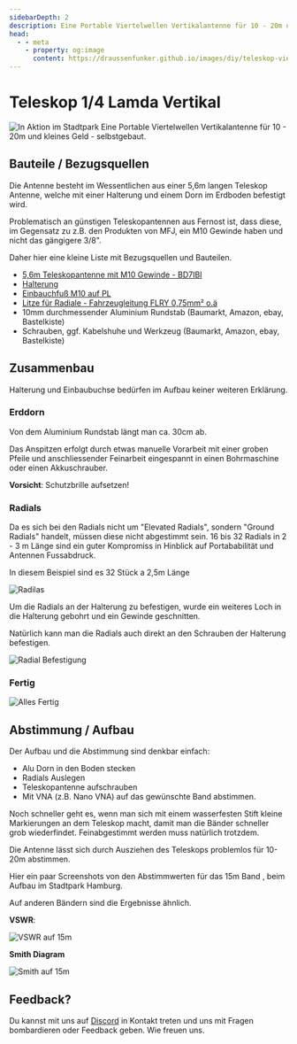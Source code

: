 ```yaml
---
sidebarDepth: 2
description: Eine Portable Viertelwellen Vertikalantenne für 10 - 20m und kleines Geld - selbstgebaut
head:
  - - meta
    - property: og:image
      content: https://draussenfunker.github.io/images/diy/teleskop-viertelwellen-vertical/action-shot-stadpark.jpeg
---
```


# Teleskop 1/4 Lamda Vertikal
![In Aktion im Stadtpark](/images/diy/teleskop-viertelwellen-vertical/action-shot-stadpark.jpeg)
Eine Portable Viertelwellen Vertikalantenne für 10 - 20m und kleines Geld - selbstgebaut.


## Bauteile / Bezugsquellen
Die Antenne besteht im Wessentlichen aus einer 5,6m langen Teleskop Antenne, welche mit einer Halterung und einem Dorn im Erdboden befestigt wird.

Problematisch an günstigen Teleskopantennen aus Fernost ist, dass diese, im Gegensatz zu z.B. den Produkten von MFJ, ein M10 Gewinde haben und nicht das gängigere 3/8".

Daher hier  eine kleine Liste mit Bezugsquellen und Bauteilen.  

- [5,6m Teleskopantenne mit M10 Gewinde - BD7IBI](https://de.aliexpress.com/item/1005004139955542.html)
- [Halterung](https://smile.amazon.de/Albrecht-Antennenhalterung-3-8-6197-Silber/dp/B002VASO5U/)
- [Einbauchfuß M10 auf PL](https://difona.de/amateurfunk/geraetezubehoer/ersatzteile/1880/einschraub-pl-auf-m-10-fuer-hfp-1)
- [Litze für Radiale - Fahrzeugleitung FLRY 0,75mm² o.ä](https://www.ebay.de/itm/403789483361)
- 10mm durchmessender Aluminium Rundstab (Baumarkt, Amazon, ebay, Bastelkiste)
- Schrauben, ggf. Kabelshuhe und Werkzeug (Baumarkt, Amazon, ebay, Bastelkiste)

## Zusammenbau
Halterung und Einbaubuchse bedürfen im Aufbau keiner weiteren Erklärung. 

### Erddorn
Von dem Aluminium Rundstab längt man ca. 30cm ab.

Das Anspitzen erfolgt durch etwas manuelle Vorarbeit mit einer groben Pfeile und anschliessender Feinarbeit eingespannt in einen Bohrmaschine oder einen Akkuschrauber.

**Vorsicht**:
Schutzbrille aufsetzen!


### Radials
Da es sich bei den Radials nicht um "Elevated Radials", sondern "Ground Radials" handelt, müssen diese nicht abgestimmt sein.
16 bis 32 Radials in 2 - 3 m Länge sind ein guter Kompromiss in Hinblick auf Portababilität und Antennen Fussabdruck.

In diesem Beispiel sind es 32 Stück a 2,5m Länge

![Radilas](/images/diy/teleskop-viertelwellen-vertical/radials.jpg)

Um die Radials an der Halterung zu befestigen, wurde ein weiteres Loch in die Halterung gebohrt und ein Gewinde geschnitten.

Natürlich kann man die Radials auch direkt an den Schrauben der Halterung befestigen.

![Radial Befestigung](/images/diy/teleskop-viertelwellen-vertical/radial-mount-closeup.jpg)

### Fertig

![Alles Fertig](/images/diy/teleskop-viertelwellen-vertical/collapsed.jpg)


## Abstimmung / Aufbau
Der Aufbau und die Abstimmung sind denkbar einfach:   

- Alu Dorn in den Boden stecken
- Radials Auslegen
- Teleskopantenne aufschrauben
- Mit VNA (z.B. Nano VNA) auf das gewünschte Band abstimmen.

Noch schneller geht es, wenn man sich mit einem wasserfesten Stift kleine Markierungen an dem Teleskop macht, damit man die Bänder schneller grob wiederfindet. 
Feinabgestimmt werden muss natürlich trotzdem.

Die Antenne lässt sich durch Ausziehen des Teleskops problemlos für 10-20m abstimmen.

Hier ein paar Screenshots von den Abstimmwerten für das 15m Band , beim Aufbau im Stadtpark Hamburg.

Auf anderen Bändern sind die Ergebnisse ähnlich.

**VSWR**:
 
![VSWR auf 15m](/images/diy/teleskop-viertelwellen-vertical/swr-15m-band-cropped.jpg)

**Smith Diagram**

![Smith auf 15m](/images/diy/teleskop-viertelwellen-vertical/smith-15m-band-cropped.jpg)


## Feedback? 
Du kannst mit uns auf [Discord](https://discord.gg/89Bjuu6nY5) in Kontakt treten und uns mit Fragen bombardieren oder Feedback geben. Wie freuen uns.

 
